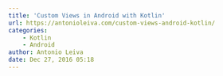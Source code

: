 ```yaml
---
title: 'Custom Views in Android with Kotlin'
url: https://antonioleiva.com/custom-views-android-kotlin/
categories:
    - Kotlin
    - Android
author: Antonio Leiva
date: Dec 27, 2016 05:18
---
```

